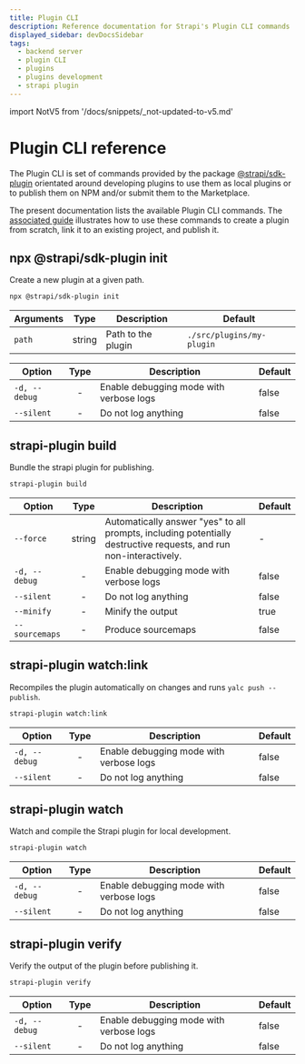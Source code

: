 ```yaml
---
title: Plugin CLI
description: Reference documentation for Strapi's Plugin CLI commands
displayed_sidebar: devDocsSidebar
tags:
  - backend server
  - plugin CLI
  - plugins
  - plugins development
  - strapi plugin
---
```


import NotV5 from '/docs/snippets/\_not-updated-to-v5.md'

# Plugin CLI reference

<NotV5/>

The Plugin CLI is set of commands provided by the package [@strapi/sdk-plugin](https://github.com/strapi/sdk-plugin) orientated around developing plugins to use them as local plugins or to publish them on NPM and/or submit them to the Marketplace.

The present documentation lists the available Plugin CLI commands. The [associated guide](/dev-docs/plugins/guides/use-the-plugin-cli) illustrates how to use these commands to create a plugin from scratch, link it to an existing project, and publish it.

## npx @strapi/sdk-plugin init

Create a new plugin at a given path.

```bash
npx @strapi/sdk-plugin init
```

| Arguments |  Type  | Description        | Default                   |
| --------- | :----: | ------------------ | ------------------------- |
| `path`    | string | Path to the plugin | `./src/plugins/my-plugin` |

| Option        | Type | Description                             | Default |
| ------------- | :--: | --------------------------------------- | ------- |
| `-d, --debug` |  -   | Enable debugging mode with verbose logs | false   |
| `--silent`    |  -   | Do not log anything                     | false   |

## strapi-plugin build

Bundle the strapi plugin for publishing.

```bash
strapi-plugin build
```

| Option         |  Type  | Description                                                                                                       | Default |
| -------------- | :----: | ----------------------------------------------------------------------------------------------------------------- | ------- |
| `--force`      | string | Automatically answer "yes" to all prompts, including potentially destructive requests, and run non-interactively. | -       |
| `-d, --debug`  |   -    | Enable debugging mode with verbose logs                                                                           | false   |
| `--silent`     |   -    | Do not log anything                                                                                               | false   |
| `--minify`     |   -    | Minify the output                                                                                                 | true    |
| `--sourcemaps` |   -    | Produce sourcemaps                                                                                                | false   |

## strapi-plugin watch:link

Recompiles the plugin automatically on changes and runs `yalc push --publish`.

```bash
strapi-plugin watch:link
```

| Option        | Type | Description                             | Default |
| ------------- | :--: | --------------------------------------- | ------- |
| `-d, --debug` |  -   | Enable debugging mode with verbose logs | false   |
| `--silent`    |  -   | Do not log anything                     | false   |

## strapi-plugin watch

Watch and compile the Strapi plugin for local development.

```bash
strapi-plugin watch
```

| Option        | Type | Description                             | Default |
| ------------- | :--: | --------------------------------------- | ------- |
| `-d, --debug` |  -   | Enable debugging mode with verbose logs | false   |
| `--silent`    |  -   | Do not log anything                     | false   |

## strapi-plugin verify

Verify the output of the plugin before publishing it.

```bash
strapi-plugin verify
```

| Option        | Type | Description                             | Default |
| ------------- | :--: | --------------------------------------- | ------- |
| `-d, --debug` |  -   | Enable debugging mode with verbose logs | false   |
| `--silent`    |  -   | Do not log anything                     | false   |
